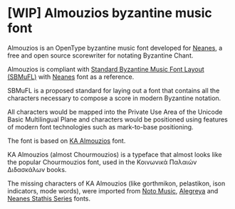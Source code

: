 # [WIP] Almouzios byzantine music font

Almouzios is an OpenType byzantine music font developed for [Neanes](https://neanes.github.io/neanes/), a free and open source scorewriter for notating Byzantine Chant.

Almouzios is compliant with [Standard Byzantine Music Font Layout (SBMuFL)](https://neanes.github.io/sbmufl/) with [Neanes](https://github.com/neanes/sbmufl/blob/master/sources/Neanes.sfd) font as a reference.

SBMuFL is a proposed standard for laying out a font that contains all the characters necessary to compose a score in modern Byzantine notation.

All characters would be mapped into the Private Use Area of the Unicode Basic Multilingual Plane and characters would be positioned using features of modern font technologies such as mark-to-base positioning.

The font is based on [KA Almouzios](https://github.com/t-bullock/KA-Almouzios) font.

KA Almouzios (almost Chourmouzios) is a typeface that almost looks like the popular Chourmouzios font, used in the Κοινωνικά Παλαιών Διδασκάλων books.

The missing characters of KA Almouzios (like gorthmikon, pelastikon, ison indicators, mode words), were imported from [Noto Music](https://github.com/notofonts/music), [Alegreya](https://github.com/huertatipografica/Alegreya) and [Neanes Stathis Series](https://github.com/neanes/neanes-StathisSeriesFont) fonts.